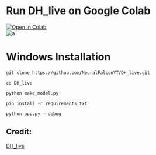 # Run DH_live on Google Colab
[![Open In Colab](https://colab.research.google.com/assets/colab-badge.svg)](https://colab.research.google.com/github/NeuralFalconYT/DH_Live_Colab/blob/main/DH_live_Colab.ipynb)<br>
![a](https://github.com/user-attachments/assets/aa310fd4-4e30-4112-9443-3dd6ac4ce284)

# Windows Installation
```
git clone https://github.com/NeuralFalconYT/DH_live.git
```
```
cd DH_live
```
```
python make_model.py
```
```
pip install -r requirements.txt
```
```
python app.py --debug
```

## Credit:
[DH_live](https://github.com/kleinlee/DH_live)
